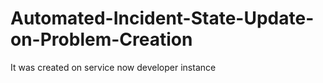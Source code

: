 # Automated-Incident-State-Update-on-Problem-Creation
It was created on service now developer instance
